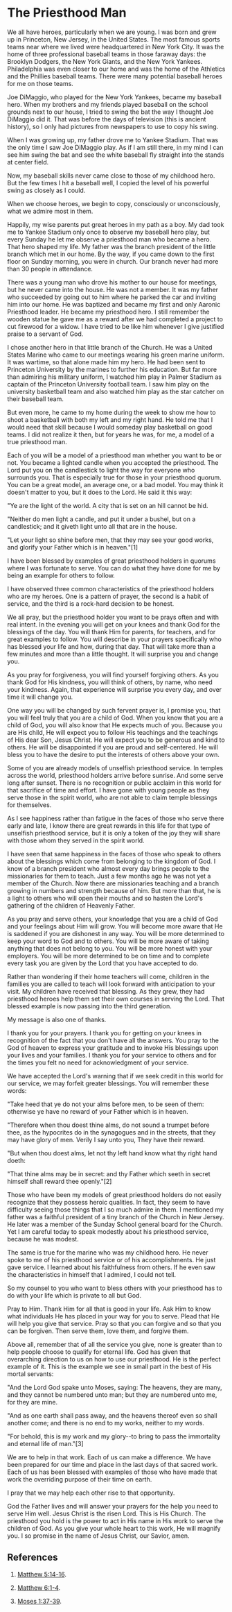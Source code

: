 # The Priesthood Man

We all have heroes, particularly when we are young. I was born and grew up in
Princeton, New Jersey, in the United States. The most famous sports teams near
where we lived were headquartered in New York City. It was the home of three
professional baseball teams in those faraway days: the Brooklyn Dodgers, the
New York Giants, and the New York Yankees. Philadelphia was even closer to our
home and was the home of the Athletics and the Phillies baseball teams. There
were many potential baseball heroes for me on those teams.

Joe DiMaggio, who played for the New York Yankees, became my baseball hero.
When my brothers and my friends played baseball on the school grounds next to
our house, I tried to swing the bat the way I thought Joe DiMaggio did it.
That was before the days of television (this is ancient history), so I only
had pictures from newspapers to use to copy his swing.

When I was growing up, my father drove me to Yankee Stadium. That was the only
time I saw Joe DiMaggio play. As if I am still there, in my mind I can see him
swing the bat and see the white baseball fly straight into the stands at
center field.

Now, my baseball skills never came close to those of my childhood hero. But
the few times I hit a baseball well, I copied the level of his powerful swing
as closely as I could.

When we choose heroes, we begin to copy, consciously or unconsciously, what we
admire most in them.

Happily, my wise parents put great heroes in my path as a boy. My dad took me
to Yankee Stadium only once to observe my baseball hero play, but every Sunday
he let me observe a priesthood man who became a hero. That hero shaped my
life. My father was the branch president of the little branch which met in our
home. By the way, if you came down to the first floor on Sunday morning, you
were in church. Our branch never had more than 30 people in attendance.

There was a young man who drove his mother to our house for meetings, but he
never came into the house. He was not a member. It was my father who succeeded
by going out to him where he parked the car and inviting him into our home. He
was baptized and became my first and only Aaronic Priesthood leader. He became
my priesthood hero. I still remember the wooden statue he gave me as a reward
after we had completed a project to cut firewood for a widow. I have tried to
be like him whenever I give justified praise to a servant of God.

I chose another hero in that little branch of the Church. He was a United
States Marine who came to our meetings wearing his green marine uniform. It
was wartime, so that alone made him my hero. He had been sent to Princeton
University by the marines to further his education. But far more than admiring
his military uniform, I watched him play in Palmer Stadium as captain of the
Princeton University football team. I saw him play on the university
basketball team and also watched him play as the star catcher on their
baseball team.

But even more, he came to my home during the week to show me how to shoot a
basketball with both my left and my right hand. He told me that I would need
that skill because I would someday play basketball on good teams. I did not
realize it then, but for years he was, for me, a model of a true priesthood
man.

Each of you will be a model of a priesthood man whether you want to be or not.
You became a lighted candle when you accepted the priesthood. The Lord put you
on the candlestick to light the way for everyone who surrounds you. That is
especially true for those in your priesthood quorum. You can be a great model,
an average one, or a bad model. You may think it doesn't matter to you, but it
does to the Lord. He said it this way:

"Ye are the light of the world. A city that is set on an hill cannot be hid.

"Neither do men light a candle, and put it under a bushel, but on a
candlestick; and it giveth light unto all that are in the house.

"Let your light so shine before men, that they may see your good works, and
glorify your Father which is in heaven."[1]

I have been blessed by examples of great priesthood holders in quorums where I
was fortunate to serve. You can do what they have done for me by being an
example for others to follow.

I have observed three common characteristics of the priesthood holders who are
my heroes. One is a pattern of prayer, the second is a habit of service, and
the third is a rock-hard decision to be honest.

We all pray, but the priesthood holder you want to be prays often and with
real intent. In the evening you will get on your knees and thank God for the
blessings of the day. You will thank Him for parents, for teachers, and for
great examples to follow. You will describe in your prayers specifically who
has blessed your life and how, during that day. That will take more than a few
minutes and more than a little thought. It will surprise you and change you.

As you pray for forgiveness, you will find yourself forgiving others. As you
thank God for His kindness, you will think of others, by name, who need your
kindness. Again, that experience will surprise you every day, and over time it
will change you.

One way you will be changed by such fervent prayer is, I promise you, that you
will feel truly that you are a child of God. When you know that you are a
child of God, you will also know that He expects much of you. Because you are
His child, He will expect you to follow His teachings and the teachings of His
dear Son, Jesus Christ. He will expect you to be generous and kind to others.
He will be disappointed if you are proud and self-centered. He will bless you
to have the desire to put the interests of others above your own.

Some of you are already models of unselfish priesthood service. In temples
across the world, priesthood holders arrive before sunrise. And some serve
long after sunset. There is no recognition or public acclaim in this world for
that sacrifice of time and effort. I have gone with young people as they serve
those in the spirit world, who are not able to claim temple blessings for
themselves.

As I see happiness rather than fatigue in the faces of those who serve there
early and late, I know there are great rewards in this life for that type of
unselfish priesthood service, but it is only a token of the joy they will
share with those whom they served in the spirit world.

I have seen that same happiness in the faces of those who speak to others
about the blessings which come from belonging to the kingdom of God. I know of
a branch president who almost every day brings people to the missionaries for
them to teach. Just a few months ago he was not yet a member of the Church.
Now there are missionaries teaching and a branch growing in numbers and
strength because of him. But more than that, he is a light to others who will
open their mouths and so hasten the Lord's gathering of the children of
Heavenly Father.

As you pray and serve others, your knowledge that you are a child of God and
your feelings about Him will grow. You will become more aware that He is
saddened if you are dishonest in any way. You will be more determined to keep
your word to God and to others. You will be more aware of taking anything that
does not belong to you. You will be more honest with your employers. You will
be more determined to be on time and to complete every task you are given by
the Lord that you have accepted to do.

Rather than wondering if their home teachers will come, children in the
families you are called to teach will look forward with anticipation to your
visit. My children have received that blessing. As they grew, they had
priesthood heroes help them set their own courses in serving the Lord. That
blessed example is now passing into the third generation.

My message is also one of thanks.

I thank you for your prayers. I thank you for getting on your knees in
recognition of the fact that you don't have all the answers. You pray to the
God of heaven to express your gratitude and to invoke His blessings upon your
lives and your families. I thank you for your service to others and for the
times you felt no need for acknowledgment of your service.

We have accepted the Lord's warning that if we seek credit in this world for
our service, we may forfeit greater blessings. You will remember these words:

"Take heed that ye do not your alms before men, to be seen of them: otherwise
ye have no reward of your Father which is in heaven.

"Therefore when thou doest thine alms, do not sound a trumpet before thee, as
the hypocrites do in the synagogues and in the streets, that they may have
glory of men. Verily I say unto you, They have their reward.

"But when thou doest alms, let not thy left hand know what thy right hand
doeth:

"That thine alms may be in secret: and thy Father which seeth in secret
himself shall reward thee openly."[2]

Those who have been my models of great priesthood holders do not easily
recognize that they possess heroic qualities. In fact, they seem to have
difficulty seeing those things that I so much admire in them. I mentioned my
father was a faithful president of a tiny branch of the Church in New Jersey.
He later was a member of the Sunday School general board for the Church. Yet I
am careful today to speak modestly about his priesthood service, because he
was modest.

The same is true for the marine who was my childhood hero. He never spoke to
me of his priesthood service or of his accomplishments. He just gave service.
I learned about his faithfulness from others. If he even saw the
characteristics in himself that I admired, I could not tell.

So my counsel to you who want to bless others with your priesthood has to do
with your life which is private to all but God.

Pray to Him. Thank Him for all that is good in your life. Ask Him to know what
individuals He has placed in your way for you to serve. Plead that He will
help you give that service. Pray so that you can forgive and so that you can
be forgiven. Then serve them, love them, and forgive them.

Above all, remember that of all the service you give, none is greater than to
help people choose to qualify for eternal life. God has given that overarching
direction to us on how to use our priesthood. He is the perfect example of it.
This is the example we see in small part in the best of His mortal servants:

"And the Lord God spake unto Moses, saying: The heavens, they are many, and
they cannot be numbered unto man; but they are numbered unto me, for they are
mine.

"And as one earth shall pass away, and the heavens thereof even so shall
another come; and there is no end to my works, neither to my words.

"For behold, this is my work and my glory--to bring to pass the immortality
and eternal life of man."[3]

We are to help in that work. Each of us can make a difference. We have been
prepared for our time and place in the last days of that sacred work. Each of
us has been blessed with examples of those who have made that work the
overriding purpose of their time on earth.

I pray that we may help each other rise to that opportunity.

God the Father lives and will answer your prayers for the help you need to
serve Him well. Jesus Christ is the risen Lord. This is His Church. The
priesthood you hold is the power to act in His name in His work to serve the
children of God. As you give your whole heart to this work, He will magnify
you. I so promise in the name of Jesus Christ, our Savior, amen.

## References

  1.   [Matthew 5:14-16](https://www.lds.org/scriptures/nt/matt/5.14-16?lang=eng#13).

  2.   [Matthew 6:1-4](https://www.lds.org/scriptures/nt/matt/6.1-4?lang=eng#0).

  3.   [Moses 1:37-39](https://www.lds.org/scriptures/pgp/moses/1.37-39?lang=eng#36).

